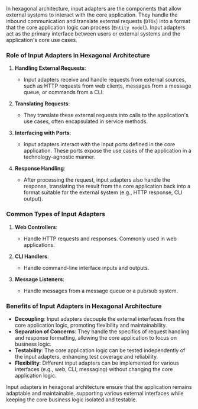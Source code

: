 In hexagonal architecture, input adapters are the components that allow external systems to interact with the core application. They handle the inbound communication and translate external requests (`DTOs`) into a format that the core application logic can process (`Entity model`). Input adapters act as the primary interface between users or external systems and the application's core use cases.

### Role of Input Adapters in Hexagonal Architecture

1. **Handling External Requests**:
    - Input adapters receive and handle requests from external sources, such as HTTP requests from web clients, messages from a message queue, or commands from a CLI.

2. **Translating Requests**:
    - They translate these external requests into calls to the application's use cases, often encapsulated in service methods.

3. **Interfacing with Ports**:
    - Input adapters interact with the input ports defined in the core application. These ports expose the use cases of the application in a technology-agnostic manner.

4. **Response Handling**:
    - After processing the request, input adapters also handle the response, translating the result from the core application back into a format suitable for the external system (e.g., HTTP response, CLI output).

### Common Types of Input Adapters

1. **Web Controllers**:
    - Handle HTTP requests and responses. Commonly used in web applications.

2. **CLI Handlers**:
    - Handle command-line interface inputs and outputs.

3. **Message Listeners**:
    - Handle messages from a message queue or a pub/sub system.


### Benefits of Input Adapters in Hexagonal Architecture

- **Decoupling**: Input adapters decouple the external interfaces from the core application logic, promoting flexibility and maintainability.
- **Separation of Concerns**: They handle the specifics of request handling and response formatting, allowing the core application to focus on business logic.
- **Testability**: The core application logic can be tested independently of the input adapters, enhancing test coverage and reliability.
- **Flexibility**: Different input adapters can be implemented for various interfaces (e.g., web, CLI, messaging) without changing the core application logic.

Input adapters in hexagonal architecture ensure that the application remains adaptable and maintainable, supporting various external interfaces while keeping the core business logic isolated and testable.
